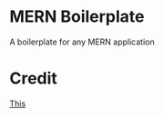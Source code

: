 # MERN Boilerplate

A boilerplate for any MERN application

# Credit

[This](https://www.youtube.com/playlist?list=PL9a7QRYt5fqly7BrCxOS71BqLLb9OeXKd)
